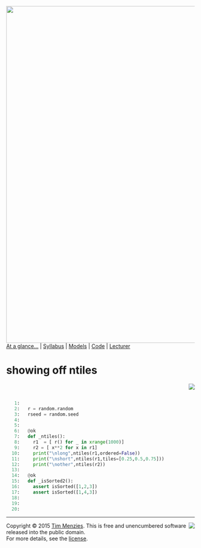 [<img width=900 src="https://raw.githubusercontent.com/txt/mase/master/img/banner1.png">](https://github.com/txt/mase/blob/master/README.md)   
[At a glance...](https://github.com/txt/mase/blob/master/OVERVIEW.md) |
[Syllabus](https://github.com/txt/mase/blob/master/SYLLABUS.md) |
[Models](https://github.com/txt/mase/blob/master/MODELS.md) |
[Code](https://github.com/txt/mase/tree/master/src) |
[Lecturer](http://menzies.us) 



# showing off ntiles

<a href="ntilesok.py#L13-L32"><img align=right src="http://www.hungarianreference.com/i/arrow_out.gif"></a><br clear=all>
```python

   1:   
   2:   r = random.random
   3:   rseed = random.seed
   4:   
   5:   
   6:   @ok
   7:   def _ntiles():
   8:     r1  = [ r() for _ in xrange(1000)]
   9:     r2 = [ x**2 for x in r1]
  10:     print("\nlong",ntiles(r1,ordered=False))
  11:     print("\nshort",ntiles(r1,tiles=[0.25,0.5,0.75]))    
  12:     print("\nother",ntiles(r2))
  13:   
  14:   @ok
  15:   def _isSorted2():
  16:     assert isSorted([1,2,3])
  17:     assert isSorted([1,4,3]) 
  18:     
  19:     
  20:     
```


_________

<img align=right src="https://raw.githubusercontent.com/txt/mase/master/img/pd-icon.png">Copyright © 2015 [Tim Menzies](http://menzies.us).
This is free and unencumbered software released into the public domain.   
For more details, see the [license](https://github.com/txt/mase/blob/master/LICENSE.md).

